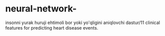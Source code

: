 # neural-network-
insonni yurak huruji ehtimoli  bor yoki yo'qligini aniqlovchi dastur/11 clinical features for predicting heart disease events.
